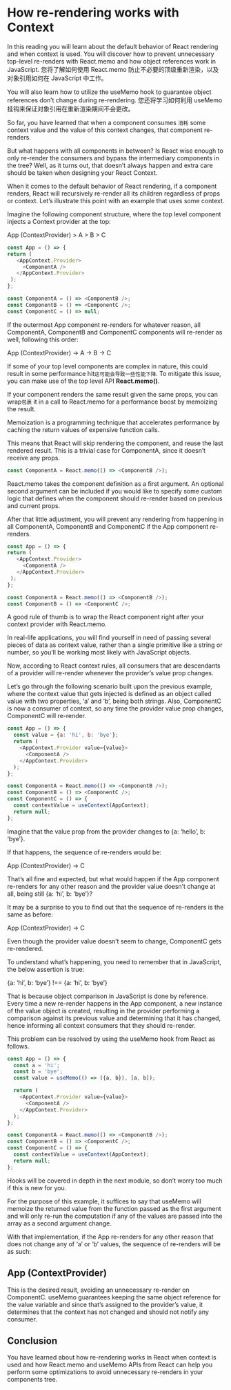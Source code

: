 # How re-rendering works with Context

In this reading you will learn about the default behavior of React rendering and when context is used. 
You will discover how to prevent unnecessary top-level re-renders with React.memo and how object references work in JavaScript. 
您将了解如何使用 React.memo 防止不必要的顶级重新渲染，以及对象引用如何在 JavaScript 中工作。

You will also learn how to utilize the useMemo hook to guarantee object references don’t change during re-rendering.
您还将学习如何利用 useMemo 挂钩来保证对象引用在重新渲染期间不会更改。

So far, you have learned that when a component consumes `消耗` some context value and the value of this context changes, that component re-renders.

But what happens with all components in between? 
Is React wise enough to only re-render the consumers and bypass the intermediary components in the tree? 
Well, as it turns out, that doesn’t always happen and extra care should be taken when designing your React Context.

When it comes to the default behavior of React rendering, if a component renders, React will recursively re-render all its children regardless of props or context. 
Let’s illustrate this point with an example that uses some context.

Imagine the following component structure, where the top level component injects a Context provider at the top: 

App (ContextProvider) > A > B > C

```js
const App = () => {
return (
   <AppContext.Provider>
     <ComponentA />
   </AppContext.Provider>
 );
};

const ComponentA = () => <ComponentB />;
const ComponentB = () => <ComponentC />;
const ComponentC = () => null;
```

If the outermost App component re-renders for whatever reason, all ComponentA, ComponentB and ComponentC components will re-render as well, following this order: 

App (ContextProvider) -> A -> B -> C

If some of your top level components are complex in nature, this could result in some performance hit`这可能会导致一些性能下降`. 
To mitigate this issue, you can make use of the top level API **React.memo()**.

If your component renders the same result given the same props, you can wrap`包裹` it in a call to React.memo for a performance boost by memoizing the result.

Memoization is a programming technique that accelerates performance by caching the return values of expensive function calls.

This means that React will skip rendering the component, and reuse the last rendered result. 
This is a trivial case for ComponentA, since it doesn’t receive any props.

```js
const ComponentA = React.memo(() => <ComponentB />);
```

React.memo takes the component definition as a first argument. 
An optional second argument can be included if you would like to specify some custom logic that defines when the component should re-render based on previous and current props.

After that little adjustment, you will prevent any rendering from happening in all ComponentA, ComponentB and ComponentC if the App component re-renders.


```js
const App = () => {
return (
   <AppContext.Provider>
     <ComponentA />
   </AppContext.Provider>
 );
};

const ComponentA = React.memo(() => <ComponentB />);
const ComponentB = () => <ComponentC />;
```

A good rule of thumb is to wrap the React component right after your context provider with React.memo.

In real-life applications, you will find yourself in need of passing several pieces of data as context value, rather than a single primitive like a string or number, so you’ll be working most likely with JavaScript objects.

Now, according to React context rules, all consumers that are descendants of a provider will re-render whenever the provider’s value prop changes.

Let’s go through the following scenario built upon the previous example, where the context value that gets injected is defined as an object called value with two properties, ‘a’ and ‘b’, being both strings. 
Also, ComponentC is now a consumer of context, so any time the provider value prop changes, ComponentC will re-render.


```js
const App = () => {
  const value = {a: 'hi', b: 'bye'};
  return (
    <AppContext.Provider value={value}>
      <ComponentA />
    </AppContext.Provider>
  );
};

const ComponentA = React.memo(() => <ComponentB />);
const ComponentB = () => <ComponentC />;
const ComponentC = () => {
  const contextValue = useContext(AppContext);
  return null;
};
```

Imagine that the value prop from the provider changes to {a: ‘hello’, b: ‘bye’}.

If that happens, the sequence of re-renders would be:

App (ContextProvider) -> C

That’s all fine and expected, but what would happen if the App component re-renders for any other reason and the provider value doesn’t change at all, being still {a: ‘hi’, b: ‘bye’}? 

It may be a surprise to you to find out that the sequence of re-renders is the same as before:

App (ContextProvider) -> C

Even though the provider value doesn’t seem to change, ComponentC gets re-rendered.

To understand what’s happening, you need to remember that in JavaScript, the below assertion is true:

{a: ‘hi’, b: ‘bye’} !== {a: ‘hi’, b: ‘bye’}

That is because object comparison in JavaScript is done by reference. Every time a new re-render happens in the App component, a new instance of the value object is created, resulting in the provider performing a comparison against its previous value and determining that it has changed, hence informing all context consumers that they should re-render.

This problem can be resolved by using the useMemo hook from React as follows. 

```js
const App = () => {
  const a = 'hi';
  const b = 'bye';
  const value = useMemo(() => ({a, b}), [a, b]);

  return (
    <AppContext.Provider value={value}>
      <ComponentA />
    </AppContext.Provider>
  );
};

const ComponentA = React.memo(() => <ComponentB />);
const ComponentB = () => <ComponentC />;
const ComponentC = () => {
  const contextValue = useContext(AppContext);
  return null;
};
```

Hooks will be covered in depth in the next module, so don’t worry too much if this is new for you.

For the purpose of this example, it suffices to say that useMemo will memoize the returned value from the function passed as the first argument and will only re-run the computation if any of the values are passed into the array as a second argument change.

With that implementation, if the App re-renders for any other reason that does not change any of ‘a’ or ‘b’ values, the sequence of re-renders will be as such:

## App (ContextProvider)

This is the desired result, avoiding an unnecessary re-render on ComponentC. 
useMemo guarantees keeping the same object reference for the value variable and since that’s assigned to the provider’s value, it determines that the context has not changed and should not notify any consumer.

## Conclusion

You have learned about how re-rendering works in React when context is used and how React.memo and useMemo APIs from React can help you perform some optimizations to avoid unnecessary re-renders in your components tree.